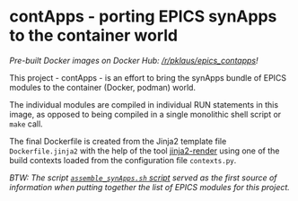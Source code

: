 # contApps - porting EPICS synApps to the container world

*Pre-built Docker images on Docker Hub: [/r/pklaus/epics\_contapps][]!*

This project - contApps - is an effort to bring the synApps bundle
of EPICS modules to the container (Docker, podman) world.

The individual modules are compiled in individual RUN statements in this image,
as opposed to being compiled in a single monolithic shell script or `make` call.

The final Dockerfile is created from the Jinja2 template file `Dockerfile.jinja2`
with the help of the tool [jinja2-render](https://pypi.org/project/jinja2-render/)
using one of the build contexts loaded from the configuration file `contexts.py`.

*BTW: The script [`assemble_synApps.sh` script][] served as the first source
of information when putting together the list of EPICS modules for this project.*

[/r/pklaus/epics\_contapps]: https://hub.docker.com/r/pklaus/epics_contapps
[`assemble_synApps.sh` script]: https://github.com/EPICS-synApps/support/blob/master/assemble_synApps.sh
